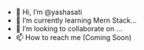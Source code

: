 - 👋 Hi, I’m @yashasati
- 🌱 I’m currently learning Mern Stack...
- 💞️ I’m looking to collaborate on ...
- 📫 How to reach me (Coming Soon)

<!---
yashasati/yashasati is a ✨ special ✨ repository because its `README.md` (this file) appears on your GitHub profile.
You can click the Preview link to take a look at your changes.
--->
